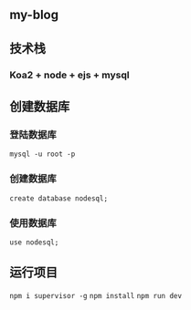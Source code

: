 ## my-blog

## 技术栈
### Koa2 + node + ejs + mysql

## 创建数据库
### 登陆数据库
`mysql -u root -p`

### 创建数据库
`create database nodesql;`

### 使用数据库
`use nodesql;`

## 运行项目
`npm i supervisor -g`
`npm install`
`npm run dev`